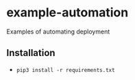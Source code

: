 # example-automation

Examples of automating deployment

## Installation

- `pip3 install -r requirements.txt`